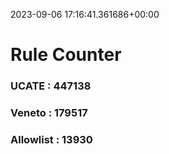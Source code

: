 2023-09-06 17:16:41.361686+00:00
# Rule Counter 
 ### UCATE : 447138

 ### Veneto : 179517

 ### Allowlist : 13930